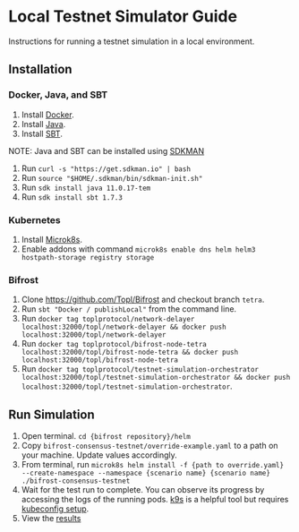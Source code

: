 # Local Testnet Simulator Guide
Instructions for running a testnet simulation in a local environment.

## Installation
### Docker, Java, and SBT
1. Install [Docker](https://docs.docker.com/get-docker/).
1. Install [Java](https://adoptium.net/installation/).
1. Install [SBT](https://www.scala-sbt.org/download.html).

NOTE: Java and SBT can be installed using [SDKMAN](https://sdkman.io/install)
1. Run `curl -s "https://get.sdkman.io" | bash`
1. Run `source "$HOME/.sdkman/bin/sdkman-init.sh"`
1. Run `sdk install java 11.0.17-tem`
1. Run `sdk install sbt 1.7.3`

### Kubernetes
1. Install [Microk8s](https://microk8s.io/docs/install-alternatives).
1. Enable addons with command `microk8s enable dns helm helm3 hostpath-storage registry storage`

### Bifrost
1. Clone https://github.com/Topl/Bifrost and checkout branch `tetra`.
1. Run `sbt "Docker / publishLocal"` from the command line.
1. Run `docker tag toplprotocol/network-delayer localhost:32000/topl/network-delayer && docker push localhost:32000/topl/network-delayer`
1. Run `docker tag toplprotocol/bifrost-node-tetra localhost:32000/topl/bifrost-node-tetra && docker push localhost:32000/topl/bifrost-node-tetra`
1. Run `docker tag toplprotocol/testnet-simulation-orchestrator localhost:32000/topl/testnet-simulation-orchestrator && docker push localhost:32000/topl/testnet-simulation-orchestrator`.

## Run Simulation
1. Open terminal.  `cd {bifrost repository}/helm`
1. Copy `bifrost-consensus-testnet/override-example.yaml` to a path on your machine.  Update values accordingly.
1. From terminal, run `microk8s helm install -f {path to override.yaml} --create-namespace --namespace {scenario name} {scenario name} ./bifrost-consensus-testnet`
1. Wait for the test run to complete.  You can observe its progress by accessing the logs of the running pods.  [k9s](https://k9scli.io/) is a helpful tool but requires [kubeconfig setup](https://microk8s.io/docs/working-with-kubectl).
1. View the [results](https://console.cloud.google.com/storage/browser/bifrost-topl-labs-testnet-scenario-results/%2Fsimulation/results)

